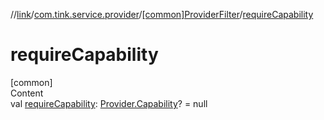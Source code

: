//[link](../../index.md)/[com.tink.service.provider](../index.md)/[[common]ProviderFilter](index.md)/[requireCapability](require-capability.md)



# requireCapability  
[common]  
Content  
val [requireCapability](require-capability.md): [Provider.Capability](../../com.tink.model.provider/[common]-provider/-capability/index.md)? = null  



